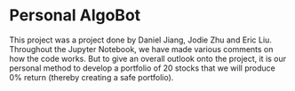 # Personal AlgoBot
This project was a project done by Daniel Jiang, Jodie Zhu and Eric Liu. Throughout the Jupyter Notebook, we have made various comments on how the code works. But to give an overall outlook onto the project, it is our personal method to develop a portfolio of 20 stocks that we will produce 0% return (thereby creating a safe portfolio). 
